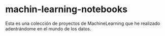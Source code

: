 # machin-learning-notebooks
Esta es una colección de proyectos de MachineLearning que he realizado adentrándome en el mundo de los datos.
